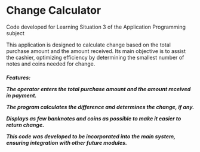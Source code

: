 # Change Calculator
Code developed for Learning Situation 3 of the Application Programming subject

This application is designed to calculate change based on the total purchase amount and the amount received. Its main objective is to assist the cashier, optimizing efficiency by determining the smallest number of notes and coins needed for change.

<h5> Features:
  
The operator enters the total purchase amount and the amount received in payment.
  
The program calculates the difference and determines the change, if any.

Displays as few banknotes and coins as possible to make it easier to return change.

This code was developed to be incorporated into the main system, ensuring integration with other future modules.
